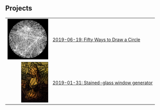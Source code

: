 ## Projects

|    |    |
|---:|:---|
| [![](50-circles/icon.png)](50-circles/) | [2019-06-19: Fifty Ways to Draw a Circle](50-circles/) |
| [![](glass/icon.png)](glass/) | [2019-01-31: Stained-glass window generator](glass/) |

